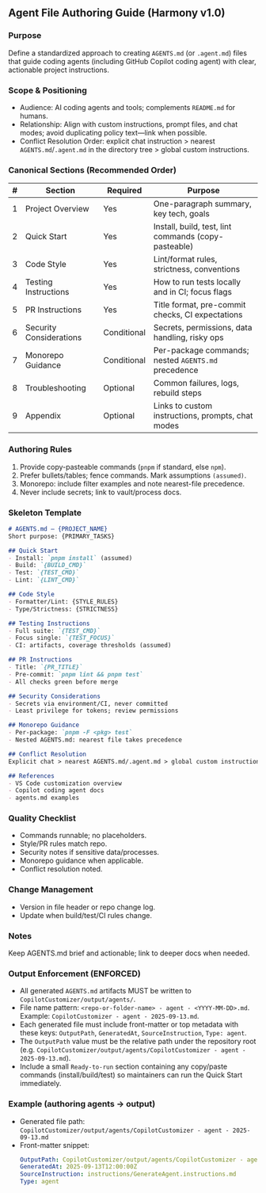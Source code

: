 ## Agent File Authoring Guide (Harmony v1.0)

### Purpose
Define a standardized approach to creating `AGENTS.md` (or `.agent.md`) files that guide coding agents (including GitHub Copilot coding agent) with clear, actionable project instructions.

### Scope & Positioning
- Audience: AI coding agents and tools; complements `README.md` for humans.
- Relationship: Align with custom instructions, prompt files, and chat modes; avoid duplicating policy text—link when possible.
- Conflict Resolution Order: explicit chat instruction > nearest `AGENTS.md`/`.agent.md` in the directory tree > global custom instructions.

### Canonical Sections (Recommended Order)
| # | Section | Required | Purpose |
|---|---------|---------|---------|
| 1 | Project Overview | Yes | One-paragraph summary, key tech, goals |
| 2 | Quick Start | Yes | Install, build, test, lint commands (copy-pasteable) |
| 3 | Code Style | Yes | Lint/format rules, strictness, conventions |
| 4 | Testing Instructions | Yes | How to run tests locally and in CI; focus flags |
| 5 | PR Instructions | Yes | Title format, pre-commit checks, CI expectations |
| 6 | Security Considerations | Conditional | Secrets, permissions, data handling, risky ops |
| 7 | Monorepo Guidance | Conditional | Per-package commands; nested `AGENTS.md` precedence |
| 8 | Troubleshooting | Optional | Common failures, logs, rebuild steps |
| 9 | Appendix | Optional | Links to custom instructions, prompts, chat modes |

### Authoring Rules
1. Provide copy-pasteable commands (`pnpm` if standard, else `npm`).
2. Prefer bullets/tables; fence commands. Mark assumptions `(assumed)`.
3. Monorepo: include filter examples and note nearest-file precedence.
4. Never include secrets; link to vault/process docs.

### Skeleton Template
```markdown
# AGENTS.md — {PROJECT_NAME}
Short purpose: {PRIMARY_TASKS}

## Quick Start
- Install: `pnpm install` (assumed)
- Build: `{BUILD_CMD}`
- Test: `{TEST_CMD}`
- Lint: `{LINT_CMD}`

## Code Style
- Formatter/Lint: {STYLE_RULES}
- Type/Strictness: {STRICTNESS}

## Testing Instructions
- Full suite: `{TEST_CMD}`
- Focus single: `{TEST_FOCUS}`
- CI: artifacts, coverage thresholds (assumed)

## PR Instructions
- Title: `{PR_TITLE}`
- Pre-commit: `pnpm lint && pnpm test`
- All checks green before merge

## Security Considerations
- Secrets via environment/CI, never committed
- Least privilege for tokens; review permissions

## Monorepo Guidance
- Per-package: `pnpm -F <pkg> test`
- Nested AGENTS.md: nearest file takes precedence

## Conflict Resolution
Explicit chat > nearest AGENTS.md/.agent.md > global custom instructions

## References
- VS Code customization overview
- Copilot coding agent docs
- agents.md examples
```

### Quality Checklist
- Commands runnable; no placeholders.
- Style/PR rules match repo.
- Security notes if sensitive data/processes.
- Monorepo guidance when applicable.
- Conflict resolution noted.

### Change Management
- Version in file header or repo change log.
- Update when build/test/CI rules change.

### Notes
Keep AGENTS.md brief and actionable; link to deeper docs when needed.

### Output Enforcement (ENFORCED)
- All generated `AGENTS.md` artifacts MUST be written to `CopilotCustomizer/output/agents/`.
- File name pattern: `<repo-or-folder-name> - agent - <YYYY-MM-DD>.md`. Example: `CopilotCustomizer - agent - 2025-09-13.md`.
- Each generated file must include front-matter or top metadata with these keys: `OutputPath`, `GeneratedAt`, `SourceInstruction`, `Type: agent`.
- The `OutputPath` value must be the relative path under the repository root (e.g. `CopilotCustomizer/output/agents/CopilotCustomizer - agent - 2025-09-13.md`).
- Include a small `Ready-to-run` section containing any copy/paste commands (install/build/test) so maintainers can run the Quick Start immediately.

### Example (authoring agents -> output)
- Generated file path: `CopilotCustomizer/output/agents/CopilotCustomizer - agent - 2025-09-13.md`
- Front-matter snippet:
  ```yaml
  OutputPath: CopilotCustomizer/output/agents/CopilotCustomizer - agent - 2025-09-13.md
  GeneratedAt: 2025-09-13T12:00:00Z
  SourceInstruction: instructions/GenerateAgent.instructions.md
  Type: agent
  ```
